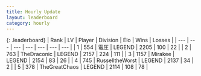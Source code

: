 ```yaml
---
title: Hourly Update
layout: leaderboard
category: hourly
---
```


{: .leaderboard}
| Rank | LV | Player | Division | Elo | Wins | Losses |
| --- | --- | --- | --- | --- | --- | --- |
| <span data-change="0">1</span> | 554 | <span title="ID: 407707">電圧</span> | LEGEND | <span data-change="0">2205</span> | <span data-change="0">100</span> | <span data-change="0">22</span> |
| <span data-change="0">2</span> | 763 | <span title="ID: 544310">TheDraconic</span> | LEGEND | <span data-change="-4">2157</span> | <span data-change="2">224</span> | <span data-change="1">111</span> |
| <span data-change="0">3</span> | 1157 | <span title="ID: 416373">Mirakee</span> | LEGEND | <span data-change="0">2154</span> | <span data-change="0">83</span> | <span data-change="0">26</span> |
| <span data-change="0">4</span> | 745 | <span title="ID: 388751">RusselltheWorst</span> | LEGEND | <span data-change="0">2137</span> | <span data-change="0">34</span> | <span data-change="0">2</span> |
| <span data-change="0">5</span> | 378 | <span title="ID: 154728">TheGreatChaos</span> | LEGEND | <span data-change="0">2114</span> | <span data-change="0">108</span> | <span data-change="0">78</span> |